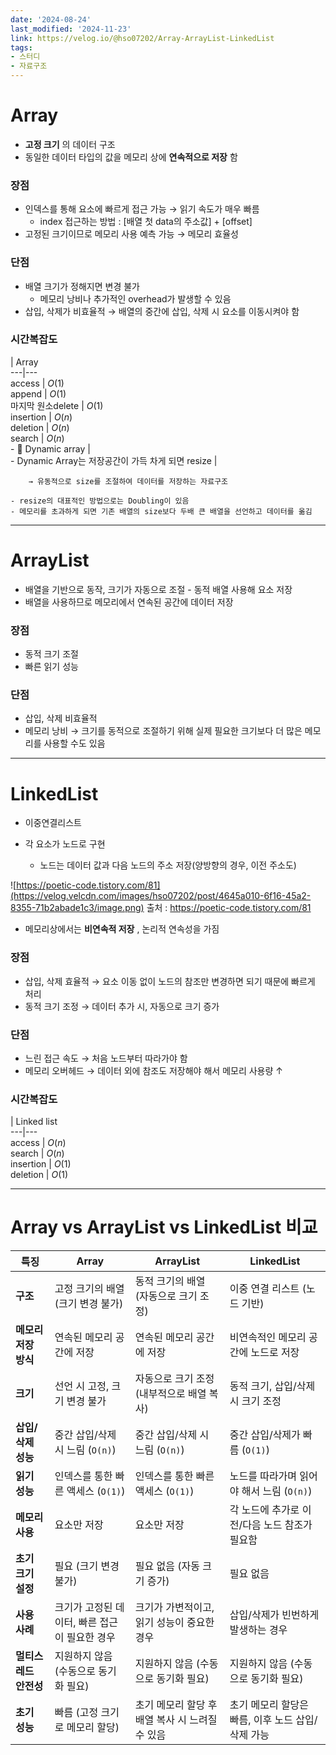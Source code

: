 ```yaml
---
date: '2024-08-24'
last_modified: '2024-11-23'
link: https://velog.io/@hso07202/Array-ArrayList-LinkedList
tags:
- 스터디
- 자료구조
---
```


# Array  
  
  * **고정 크기** 의 데이터 구조
  * 동일한 데이터 타입의 값을 메모리 상에 **연속적으로 저장** 함



### 장점

  * 인덱스를 통해 요소에 빠르게 접근 가능 → 읽기 속도가 매우 빠름
    * index 접근하는 방법 : [배열 첫 data의 주소값] + [offset]
  * 고정된 크기이므로 메모리 사용 예측 가능 → 메모리 효율성



### 단점

  * 배열 크기가 정해지면 변경 불가
    * 메모리 낭비나 추가적인 overhead가 발생할 수 있음
  * 삽입, 삭제가 비효율적 → 배열의 중간에 삽입, 삭제 시 요소를 이동시켜야 함



### 시간복잡도

| Array  
---|---  
access | $O(1)$  
append | $O(1)$  
마지막 원소delete | $O(1)$  
insertion | $O(n)$  
deletion | $O(n)$  
search | $O(n)$  
\- 📗 Dynamic array |   
\- Dynamic Array는 저장공간이 가득 차게 되면 resize |   
      
    
        → 유동적으로 size를 조절하여 데이터를 저장하는 자료구조
    
    - resize의 대표적인 방법으로는 Doubling이 있음
    - 메모리를 초과하게 되면 기존 배열의 size보다 두배 큰 배열을 선언하고 데이터를 옮김

* * *

# ArrayList

  * 배열을 기반으로 동작, 크기가 자동으로 조절 - 동적 배열 사용해 요소 저장
  * 배열을 사용하므로 메모리에서 연속된 공간에 데이터 저장



### 장점

  * 동적 크기 조절
  * 빠른 읽기 성능



### 단점

  * 삽입, 삭제 비효율적
  * 메모리 낭비 → 크기를 동적으로 조절하기 위해 실제 필요한 크기보다 더 많은 메모리를 사용할 수도 있음



* * *

# LinkedList

  * 이중연결리스트

  * 각 요소가 노드로 구현

    * 노드는 데이터 값과 다음 노드의 주소 저장(양방향의 경우, 이전 주소도)

![https://poetic-code.tistory.com/81](https://velog.velcdn.com/images/hso07202/post/4645a010-6f16-45a2-8355-71b2abade1c3/image.png) 출처 : <https://poetic-code.tistory.com/81>

  * 메모리상에서는 **비연속적 저장** , 논리적 연속성을 가짐




### 장점

  * 삽입, 삭제 효율적 → 요소 이동 없이 노드의 참조만 변경하면 되기 때문에 빠르게 처리
  * 동적 크기 조정 → 데이터 추가 시, 자동으로 크기 증가



### 단점

  * 느린 접근 속도 → 처음 노드부터 따라가야 함
  * 메모리 오버헤드 → 데이터 외에 참조도 저장해야 해서 메모리 사용량 ↑



### 시간복잡도

| Linked list  
---|---  
access | $O(n)$  
search | $O(n)$  
insertion | $O(1)$  
deletion | $O(1)$  
  
* * *

# Array vs ArrayList vs LinkedList 비교

**특징** | **Array** | **ArrayList** | **LinkedList**  
---|---|---|---  
**구조** | 고정 크기의 배열 (크기 변경 불가) | 동적 크기의 배열 (자동으로 크기 조정) | 이중 연결 리스트 (노드 기반)  
**메모리 저장 방식** | 연속된 메모리 공간에 저장 | 연속된 메모리 공간에 저장 | 비연속적인 메모리 공간에 노드로 저장  
**크기** | 선언 시 고정, 크기 변경 불가 | 자동으로 크기 조정 (내부적으로 배열 복사) | 동적 크기, 삽입/삭제 시 크기 조정  
**삽입/삭제 성능** | 중간 삽입/삭제 시 느림 (`O(n)`) | 중간 삽입/삭제 시 느림 (`O(n)`) | 중간 삽입/삭제가 빠름 (`O(1)`)  
**읽기 성능** | 인덱스를 통한 빠른 액세스 (`O(1)`) | 인덱스를 통한 빠른 액세스 (`O(1)`) | 노드를 따라가며 읽어야 해서 느림 (`O(n)`)  
**메모리 사용** | 요소만 저장 | 요소만 저장 | 각 노드에 추가로 이전/다음 노드 참조가 필요함  
**초기 크기 설정** | 필요 (크기 변경 불가) | 필요 없음 (자동 크기 증가) | 필요 없음  
**사용 사례** | 크기가 고정된 데이터, 빠른 접근이 필요한 경우 | 크기가 가변적이고, 읽기 성능이 중요한 경우 | 삽입/삭제가 빈번하게 발생하는 경우  
**멀티스레드 안전성** | 지원하지 않음 (수동으로 동기화 필요) | 지원하지 않음 (수동으로 동기화 필요) | 지원하지 않음 (수동으로 동기화 필요)  
**초기 성능** | 빠름 (고정 크기로 메모리 할당) | 초기 메모리 할당 후 배열 복사 시 느려질 수 있음 | 초기 메모리 할당은 빠름, 이후 노드 삽입/삭제 가능